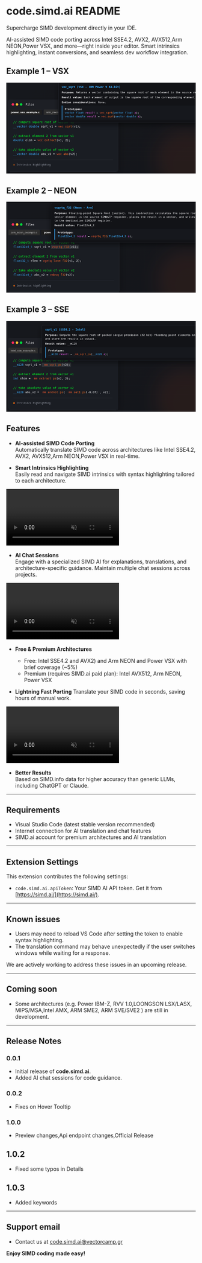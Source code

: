 # code.simd.ai README

Supercharge SIMD development directly in your IDE.

AI-assisted SIMD code porting across Intel SSE4.2, AVX2, AVX512,Arm NEON,Power VSX, and more—right inside your editor. Smart intrinsics highlighting, instant conversions, and seamless dev workflow integration.

## Example 1 – VSX
![VSX Example](media/power_vsx_example.png)

## Example 2 – NEON
![NEON Example](media/arm_neon_example.png)

## Example 3 – SSE
![SSE Example](media/intel_sse_example.png)


## Features
- **AI-assisted SIMD Code Porting**  
  Automatically translate SIMD code across architectures like Intel SSE4.2, AVX2, AVX512,Arm NEON,Power VSX in real-time.  


- **Smart Intrinsics Highlighting**  
  Easily read and navigate SIMD intrinsics with syntax highlighting tailored to each architecture.

<video id="demo-video" class="demo-video" autoplay="" muted="" loop="" playsinline="" preload="auto" disablepictureinpicture="" controlslist="nodownload nofullscreen noremoteplayback" src="https://code.simd.ai/images/vids/highlighting_2.mp4">
    <source src="https://code.simd.ai/images/videos/chatting_trimmed_final.mp4" type="video/mp4">
    Your browser does not support the video tag.
</video>

- **AI Chat Sessions**  
  Engage with a specialized SIMD AI for explanations, translations, and architecture-specific guidance. Maintain multiple chat sessions across projects.

<video id="demo-video" class="demo-video" autoplay="" muted="" loop="" playsinline="" preload="auto" disablepictureinpicture="" controlslist="nodownload nofullscreen noremoteplayback" src="https://code.simd.ai/images/vids/ai_chat.mp4">
    <source src="https://code.simd.ai/images/videos/chatting_trimmed_final.mp4" type="video/mp4">
    Your browser does not support the video tag.
</video>

- **Free & Premium Architectures**  
  - Free: Intel SSE4.2 and AVX2) and Arm NEON and Power VSX with brief coverage (~5%)
  - Premium (requires SIMD.ai paid plan): Intel AVX512, Arm NEON, Power VSX

- **Lightning Fast Porting**
  Translate your SIMD code in seconds, saving hours of manual work.

<video id="demo-video" class="demo-video" autoplay="" muted="" loop="" playsinline="" preload="auto" disablepictureinpicture="" controlslist="nodownload nofullscreen noremoteplayback" src="https://code.simd.ai/images/vids/full_translation.mp4">
    <source src="https://code.simd.ai/images/videos/chatting_trimmed_final.mp4" type="video/mp4">
    Your browser does not support the video tag.
</video>


- **Better Results**  
  Based on SIMD.info data for higher accuracy than generic LLMs, including ChatGPT or Claude.

---

## Requirements

- Visual Studio Code (latest stable version recommended)
- Internet connection for AI translation and chat features
- SIMD.ai account for premium architectures and AI translation

---

## Extension Settings

This extension contributes the following settings:

* `code.simd.ai.apiToken`: Your SIMD AI API token. Get it from [https://simd.ai/](https://simd.ai/).

---

## Known issues
- Users may need to reload VS Code after setting the token to enable syntax highlighting.
- The translation command may behave unexpectedly if the user switches windows while waiting for a response.

We are actively working to address these issues in an upcoming release.

---

## Coming soon
- Some architectures (e.g. Power IBM-Z, RVV 1.0,LOONGSON LSX/LASX, MIPS/MSA,Intel AMX, ARM SME2, ARM SVE/SVE2  ) are still in development.  

---

## Release Notes

### 0.0.1
- Initial release of **code.simd.ai**.
- Added AI chat sessions for code guidance.


### 0.0.2
- Fixes on Hover Tooltip

### 1.0.0
- Preview changes,Api endpoint changes,Official Release

## 1.0.2
- Fixed some typos in Details

## 1.0.3
- Added keywords
---


## Support email
- Contact us at code.simd.ai@vectorcamp.gr


**Enjoy SIMD coding made easy!**
